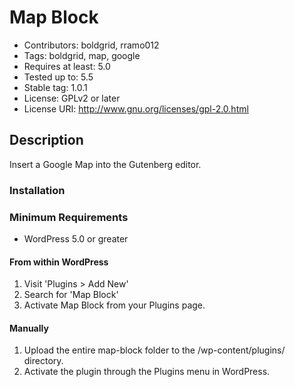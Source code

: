 # Map Block #
- Contributors: boldgrid, rramo012
- Tags: boldgrid, map, google
- Requires at least: 5.0
- Tested up to: 5.5
- Stable tag: 1.0.1
- License: GPLv2 or later
- License URI: http://www.gnu.org/licenses/gpl-2.0.html

## Description ##

Insert a Google Map into the Gutenberg editor.

### Installation ###

### Minimum Requirements ###

* WordPress 5.0 or greater

#### From within WordPress ####
1. Visit 'Plugins > Add New'
1. Search for 'Map Block'
1. Activate Map Block from your Plugins page.

#### Manually ####
1. Upload the entire map-block folder to the /wp-content/plugins/ directory.
1. Activate the plugin through the Plugins menu in WordPress.
